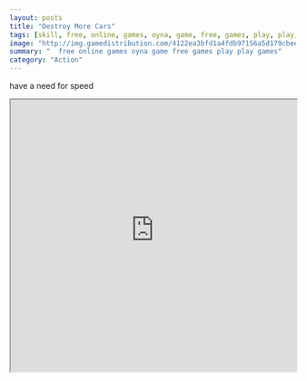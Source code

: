 ```yaml
---
layout: posts
title: "Destroy More Cars"
tags: [skill, free, online, games, oyna, game, free, games, play, play, games]
image: "http://img.gamedistribution.com/4122ea3bfd1a4fdb97156a5d179cbee6.jpg"
summary: "  free online games oyna game free games play play games"
category: "Action"
---
```


have a need for speed

<iframe width="100%" height="480px;" src="http://flash.gamedistribution.com?game=4122ea3bfd1a4fdb97156a5d179cbee6"></iframe>